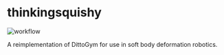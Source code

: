 # thinkingsquishy

![workflow](https://github.com/Alex-Lee-chang/thinkingsquishy/actions/workflows/ci.yml/badge.svg)

A reimplementation of DittoGym for use in soft body deformation robotics.